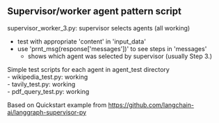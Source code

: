 ## Supervisor/worker agent pattern script ##
supervisor_worker_3.py: supervisor selects agents (all working)  
- test with appropriate 'content' in 'input_data'
- use 'prnt_msg(response['messages'])' to see steps in 'messages'
  - shows which agent was selected by supervisor (usually Step 3.)

Simple test scripts for each agent in agent_test directory  
    - wikipedia_test.py: working  
    - tavily_test.py: working  
    - pdf_query_test.py: working

Based on Quickstart example from https://github.com/langchain-ai/langgraph-supervisor-py



